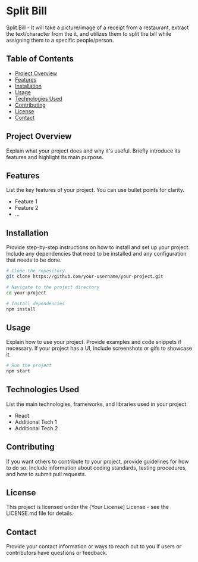 # Split Bill
Split Bill - It will take a picture/image of a receipt from a restaurant, extract the text/character from the it, and utilizes them to split the bill while assigning them to a specific people/person.

## Table of Contents

- [Project Overview](#project-overview)
- [Features](#features)
- [Installation](#installation)
- [Usage](#usage)
- [Technologies Used](#technologies-used)
- [Contributing](#contributing)
- [License](#license)
- [Contact](#contact)

## Project Overview

Explain what your project does and why it's useful. Briefly introduce its features and highlight its main purpose.

## Features

List the key features of your project. You can use bullet points for clarity.

- Feature 1
- Feature 2
- ...

## Installation

Provide step-by-step instructions on how to install and set up your project. Include any dependencies that need to be installed and any configuration that needs to be done.

```bash
# Clone the repository
git clone https://github.com/your-username/your-project.git

# Navigate to the project directory
cd your-project

# Install dependencies
npm install
```

## Usage

Explain how to use your project. Provide examples and code snippets if necessary. If your project has a UI, include screenshots or gifs to showcase it.

```bash
# Run the project
npm start
```

## Technologies Used

List the main technologies, frameworks, and libraries used in your project.

* React
* Additional Tech 1
* Additional Tech 2

## Contributing

If you want others to contribute to your project, provide guidelines for how to do so. Include information about coding standards, testing procedures, and how to submit pull requests.

## License

This project is licensed under the [Your License] License - see the LICENSE.md file for details.

## Contact

Provide your contact information or ways to reach out to you if users or contributors have questions or feedback.
